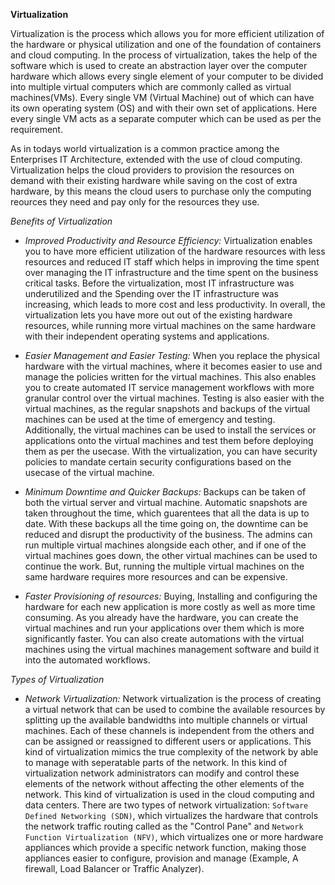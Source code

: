 **Virtualization**

Virtualization is the process which allows you for more efficient utilization of the hardware or physical utilization and one of the foundation of containers and cloud computing. In the process of virtualization, takes the help of the software which is used to create an abstraction layer over the computer hardware which allows every single element of your computer to be divided into multiple virtual computers which are commonly called as virtual machines(VMs). Every single VM (Virtual Machine) out of which can have its own operating system (OS) and with their own set of applications. Here every single VM acts as a separate computer which can be used as per the requirement.

As in todays world virtualization is a common practice among the Enterprises IT Architecture, extended with the use of cloud computing. Virtualization helps the cloud providers to provision the resources on demand with their existing hardware while saving on the cost of extra hardware, by this means the cloud users to purchase only the computing reources they need and pay only for the resources they use.

*Benefits of Virtualization*

- *Improved Productivity and Resource Efficiency:* Virtualization enables you to have more efficient utilization of the hardware resources with less resources and reduced IT staff which helps in improving the time spent over managing the IT infrastructure and the time spent on the business critical tasks. Before the virtualization, most IT infrastructure was underutilized and the Spending over the IT infrastructure was increasing, which leads to more cost and less productivity. In overall, the virtualization lets you have more out out of the existing hardware resources, while running more virtual machines on the same hardware with their independent operating systems and applications.

- *Easier Management and Easier Testing:* When you replace the physical hardware with the virtual machines, where it becomes easier to use and manage the policies written for the virtual machines. This also enables you to create automated IT service management workflows with more granular control over the virtual machines. Testing is also easier with the virtual machines, as the regular snapshots and backups of the virtual machines can be used at the time of emergency and testing. Additionally, the virtual machines can be used to install the services or applications onto the virtual machines and test them before deploying them as per the usecase. With the virtualization, you can have security policies to mandate certain security configurations based on the usecase of the virtual machine.

- *Minimum Downtime and Quicker Backups:* Backups can be taken of both the virtual server and virtual machine. Automatic snapshots are taken throughout the time, which guarentees that all the data is up to date. With these backups all the time going on, the downtime can be reduced and disrupt the productivity of the business. The admins can run multiple virtual machines alongside each other, and if one of the virtual machines goes down, the other virtual machines can be used to continue the work. But, running the multiple virtual machines on the same hardware requires more resources and can be expensive.

- *Faster Provisioning of resources:* Buying, Installing and configuring the hardware for each new application is more costly as well as more time consuming. As you already have the hardware, you can create the virtual machines and run your applications over them which is more significantly faster. You can also create automations with the virtual machines using the virtual machines management software and build it into the automated workflows.

*Types of Virtualization*

- *Network Virtualization:* Network virtualization is the process of creating a virtual network that can be used to combine the available resources by splitting up the available bandwidths into multiple channels or virtual machines. Each of these channels is independent from the others and can be assigned or reassigned to different users or applications. This kind of virtualization mimics the true complexity of the network by able to manage with seperatable parts of the network. In this kind of virtualization network administrators can modify and control these elements of the network without affecting the other elements of the network. This kind of virtualization is used in the cloud computing and data centers. There are two types of network virtualization: ```Software Defined Networking (SDN)```, which virtualizes the hardware that controls the network traffic routing called as the "Control Pane" and ```Network Function Virtualization (NFV)```, which virtualizes one or more hardware appliances which provide a specific network function, making those appliances easier to configure, provision and manage (Example, A firewall, Load Balancer or Traffic Analyzer).